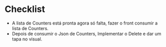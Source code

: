 # Checklist

- A lista de Counters está pronta agora só falta, fazer o front consumir a lista de Counters.
- Depois de consumir o Json de Counters, Implementar o Delete e dar um tapa no visual.